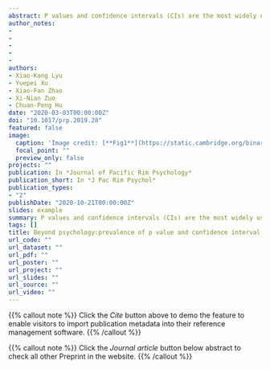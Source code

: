 ```yaml
---
abstract: P values and confidence intervals (CIs) are the most widely used statistical indices in scientific literature. Several surveys have revealed that these two indices are generally misunderstood. However, existing surveys on this subject fall under psychology and biomedical research, and data from other disciplines are rare. Moreover, the confidence of researchers when constructing judgments remains unclear. To fill this research gap, we surveyed 1,479 researchers and students from different fields in China. Results reveal that for significant (i.e., p < .05, CI does not include zero) and non-significant (i.e., p > .05, CI includes zero) conditions, most respondents, regardless of academic degrees, research fields and stages of career, could not interpret p values and CIs accurately. Moreover, the majority were confident about their (inaccurate) judgements (see osf.io/mcu9q/ for raw data, materials, and supplementary analyses). Therefore, as misinterpretations of p values and CIs prevail in the whole scientific community, there is a need for better statistical training in science.
author_notes:
- 
- 
- 
- 
- 
authors:
- Xiao-Kang Lyu
- Yuepei Xu
- Xiao-Fan Zhao
- Xi-Nian Zuo
- Chuan-Peng Hu
date: "2020-03-03T00:00:00Z"
doi: "10.1017/prp.2019.28"
featured: false
image:
  caption: 'Image credit: [**Fig1**](https://static.cambridge.org/binary/version/id/urn:cambridge.org:id:binary:20200131135447086-0054:S183449091900028X:S183449091900028X_fig1.png?pub-status=live)'
  focal_point: ""
  preview_only: false
projects: ""
publication: In *Journal of Pacific Rim Psychology*
publication_short: In *J Pac Rim Psychol*
publication_types: 
- "2"
publishDate: "2020-10-21T00:00:00Z"
slides: example
summary: P values and confidence intervals (CIs) are the most widely used statistical indices in scientific literature. Several surveys have revealed that these two indices are generally misunderstood.
tags: []
title: Beyond psychology:prevalence of p value and confidence interval misinterpretation across different fields
url_code: ""
url_dataset: ""
url_pdf: ""
url_poster: ""
url_project: ""
url_slides: ""
url_source: ""
url_video: ""
---
```


{{% callout note %}}
Click the _Cite_ button above to demo the feature to enable visitors to import publication metadata into their reference management software.
{{% /callout %}}

{{% callout note %}}
Click the _Journal article_ button below abstract to check all other Preprint in the website.
{{% /callout %}}
